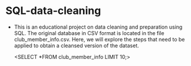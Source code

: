 # SQL-data-cleaning
- This is an educational project on data cleaning and preparation using SQL. The original database in CSV format is located in the file club_member_info.csv. Here, we will explore the steps that need to be applied to obtain a cleansed version of the dataset.

    
    <SELECT *FROM club_member_info LIMIT 10;>

  


    <?php
        echo "Hello world!";
    ?>
    
    


